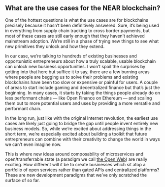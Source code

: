 ## What are the use cases for the NEAR blockchain?

One of the hottest questions is what the use cases are for blockchains precisely because it hasn’t been definitively answered. Sure, it’s being used in everything from supply chain tracking to cross border payments, but most of these cases are still early enough that they haven’t achieved mainstream adoption. We’re still in a phase of trying new things to see what new primitives they unlock and how they extend.

In our case, we’re talking to hundreds of existing businesses and opportunistic entrepreneurs about how a truly scalable, usable blockchain can unlock new business opportunities. I won’t spoil the surprises by getting into that here but suffice it to say, there are a few burning areas where people are begging us to solve their problems and existing blockchains have been too slow or expensive or painful for users. A couple of areas to start include gaming and decentralized finance but that’s just the beginning.  In many cases, it starts by taking the things people already do on less performant chains — like Open Finance on Ethereum — and scaling them out to more potential users and uses by providing a more versatile and performant chain.

In the long run, just like with the original Internet revolution, the earliest use cases are likely just going to bridge the gap until people invent entirely new business models. So, while we’re excited about addressing things in the short term, we’re especially excited about building a toolkit that future entrepreneurs can combine with their creativity to change the world in ways we can’t even imagine now.

This is where new ideas around composability of microservices and open/transferrable state (a paradigm we call [the Open Web](https://near.org/blog/the-evolution-of-the-open-web/)) are really exciting. How different will it be to create businesses which sit atop a portfolio of open services rather than gated APIs and centralized platforms? These are new development paradigms that we’ve only scratched the surface of so far.
